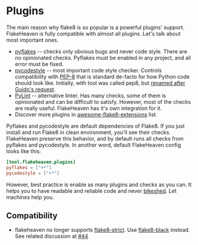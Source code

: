 # Plugins

The main reason why flake8 is so popular is a powerful plugins' support. FlakeHeaven is fully compatible with almost all plugins. Let's talk about most important ones.

+ [pyflakes](https://github.com/PyCQA/pyflakes) -- checks only obvious bugs and never code style. There are no opinionated checks. Pyflakes must be enabled in any project, and all error must be fixed.
+ [pycodestyle](https://github.com/PyCQA/pycodestyle) -- most important code style checker. Controls compatibility with [PEP-8](https://www.python.org/dev/peps/pep-0008/) that is standard de-facto for how Python code should look like. Initially, with tool was called pep8, but [renamed after Guido's request](https://github.com/PyCQA/pycodestyle/issues/466).
+ [PyLint](https://github.com/PyCQA/pylint) -- alternative linter. Has many checks, some of them is opinionated and can be difficult to satisfy. However, most of the checks are really useful. FlakeHeaven has it's own integration for it.
+ Discover more plugins in [awesome-flake8-extensions](https://github.com/DmytroLitvinov/awesome-flake8-extensions) list.

Pyflakes and pycodestyle are default dependencies of Flake8. If you just install and run Flake8 in clean environment, you'll see their checks. FlakeHeaven preserve this behavior, and by default runs all checks from pyflakes and pycodestyle. In another word, default FlakeHeaven config looks like this:

```toml
[tool.flakeheaven.plugins]
pyflakes = ["+*"]
pycodestyle = ["+*"]
```

However, best practice is enable as many plugins and checks as you can. It helps you to have readable and reliable code and never [bikeshed](http://bikeshed.com/). Let machines help you.

## Compatibility

* flakeheaven no longer supports [flake8-strict](https://github.com/smarkets/flake8-strict). Use [flake8-black](https://github.com/peterjc/flake8-black) instead. See related discussion at [#44](https://github.com/flakeheaven/flakeheaven/issues/44)
